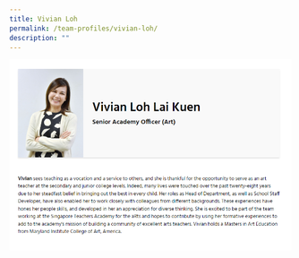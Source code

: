 ```yaml
---
title: Vivian Loh
permalink: /team-profiles/vivian-loh/
description: ""
---
```

![](/images/vivian.png)